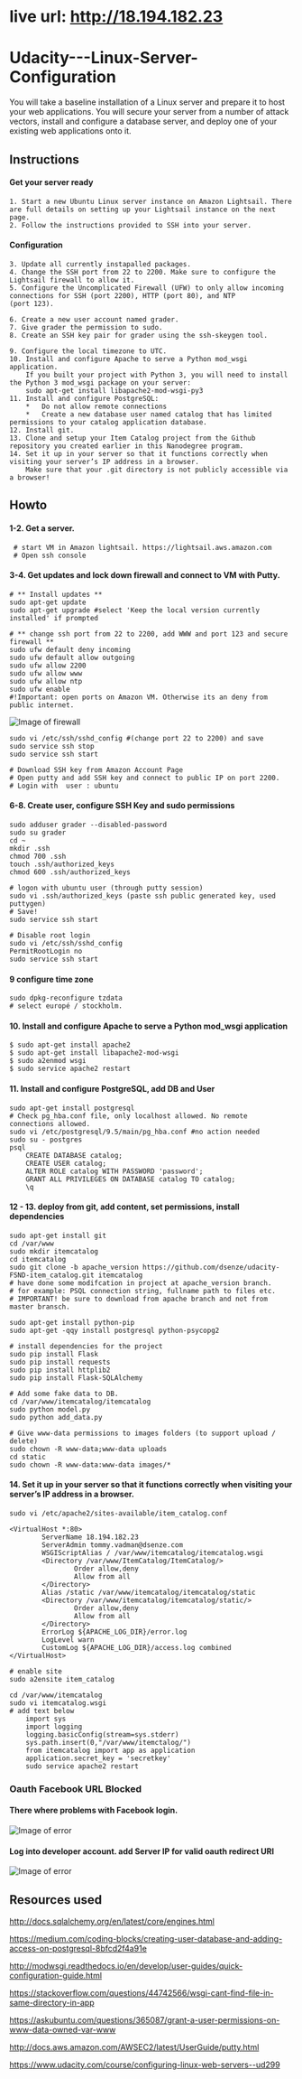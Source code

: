 # live url: http://18.194.182.23

# Udacity---Linux-Server-Configuration

You will take a baseline installation of a Linux server and prepare it to host your web applications. You will secure your server from a number of attack vectors, install and configure a database server, and deploy one of your existing web applications onto it.


## Instructions
#### Get your server ready
    1. Start a new Ubuntu Linux server instance on Amazon Lightsail. There are full details on setting up your Lightsail instance on the next page.
    2. Follow the instructions provided to SSH into your server.
#### Configuration
    3. Update all currently instapalled packages.
    4. Change the SSH port from 22 to 2200. Make sure to configure the Lightsail firewall to allow it.
    5. Configure the Uncomplicated Firewall (UFW) to only allow incoming connections for SSH (port 2200), HTTP (port 80), and NTP
    (port 123).

    6. Create a new user account named grader.
    7. Give grader the permission to sudo.
    8. Create an SSH key pair for grader using the ssh-skeygen tool.

    9. Configure the local timezone to UTC.
    10. Install and configure Apache to serve a Python mod_wsgi application.
        If you built your project with Python 3, you will need to install the Python 3 mod_wsgi package on your server:
        sudo apt-get install libapache2-mod-wsgi-py3 
    11. Install and configure PostgreSQL:
        *   Do not allow remote connections
        *   Create a new database user named catalog that has limited permissions to your catalog application database.
    12. Install git.
    13. Clone and setup your Item Catalog project from the Github repository you created earlier in this Nanodegree program.
    14. Set it up in your server so that it functions correctly when visiting your server’s IP address in a browser. 
        Make sure that your .git directory is not publicly accessible via a browser!

## Howto

#### 1-2. Get a  server.
	 # start VM in Amazon lightsail. https://lightsail.aws.amazon.com
	 # Open ssh console
#### 3-4. Get updates and lock down firewall and connect to VM with Putty.
	
	# ** Install updates **
	sudo apt-get update
	sudo apt-get upgrade #select 'Keep the local version currently installed' if prompted
	
	# ** change ssh port from 22 to 2200, add WWW and port 123 and secure firewall **
	sudo ufw default deny incoming
	sudo ufw default allow outgoing
	sudo ufw allow 2200
	sudo ufw allow www
	sudo ufw allow ntp
	sudo ufw enable
	#!Important: open ports on Amazon VM. Otherwise its an deny from public internet. 
![Image of firewall](https://github.com/dsenze/Udacity---Linux-Server-Configuration/blob/master/firewall.PNG)
	
	sudo vi /etc/ssh/sshd_config #(change port 22 to 2200) and save
	sudo service ssh stop
	sudo service ssh start
	
	# Download SSH key from Amazon Account Page
	# Open putty and add SSH key and connect to public IP on port 2200.
	# Login with  user : ubuntu
	
#### 6-8. Create user, configure SSH Key and sudo permissions
	sudo adduser grader --disabled-password
	sudo su grader
	cd ~
	mkdir .ssh
	chmod 700 .ssh
	touch .ssh/authorized_keys
	chmod 600 .ssh/authorized_keys
	
	# logon with ubuntu user (through putty session)
	sudo vi .ssh/authorized_keys (paste ssh public generated key, used puttygen)
	# Save!
	sudo service ssh start

	# Disable root login
	sudo vi /etc/ssh/sshd_config
	PermitRootLogin no
	sudo service ssh start

#### 9 configure time zone
	sudo dpkg-reconfigure tzdata 
	# select europé / stockholm.

#### 10. Install and configure Apache to serve a Python mod_wsgi application
	$ sudo apt-get install apache2
	$ sudo apt-get install libapache2-mod-wsgi
	$ sudo a2enmod wsgi
	$ sudo service apache2 restart
#### 11. Install and configure PostgreSQL, add DB and User
	
	sudo apt-get install postgresql
	# Check pg_hba.conf file, only localhost allowed. No remote connections allowed.
	sudo vi /etc/postgresql/9.5/main/pg_hba.conf #no action needed
	sudo su - postgres
	psql
	    CREATE DATABASE catalog;
        CREATE USER catalog;
	    ALTER ROLE catalog WITH PASSWORD 'password';
	    GRANT ALL PRIVILEGES ON DATABASE catalog TO catalog;
	    \q
	
#### 12 - 13. deploy from git, add content, set permissions, install dependencies
	sudo apt-get install git
	cd /var/www
	sudo mkdir itemcatalog
	cd itemcatalog
	sudo git clone -b apache_version https://github.com/dsenze/udacity-FSND-item_catalog.git itemcatalog
	# have done some modifcation in project at apache_version branch. 
    # for example: PSQL connection string, fullname path to files etc.
    # IMPORTANT! be sure to download from apache branch and not from master bransch.
		
	sudo apt-get install python-pip
	sudo apt-get -qqy install postgresql python-psycopg2
	
	# install dependencies for the project
	sudo pip install Flask
	sudo pip install requests
	sudo pip install httplib2
	sudo pip install Flask-SQLAlchemy
	
	# Add some fake data to DB.
	cd /var/www/itemcatalog/itemcatalog
	sudo python model.py
	sudo python add_data.py

    # Give www-data permissions to images folders (to support upload / delete)
    sudo chown -R www-data;www-data uploads
    cd static
    sudo chown -R www-data:www-data images/*
	
#### 14. Set it up in your server so that it functions correctly when visiting your server’s IP address in a browser. 
    sudo vi /etc/apache2/sites-available/item_catalog.conf
    
    <VirtualHost *:80>
            ServerName 18.194.182.23
            ServerAdmin tommy.vadman@dsenze.com
            WSGIScriptAlias / /var/www/itemcatalog/itemcatalog.wsgi
            <Directory /var/www/ItemCatalog/ItemCatalog/>
                    Order allow,deny
                    Allow from all
            </Directory>
            Alias /static /var/www/itemcatalog/itemcatalog/static
            <Directory /var/www/itemcatalog/itemcatalog/static/>
                    Order allow,deny
                    Allow from all
            </Directory>
            ErrorLog ${APACHE_LOG_DIR}/error.log
            LogLevel warn
            CustomLog ${APACHE_LOG_DIR}/access.log combined
    </VirtualHost>
    
    # enable site
    sudo a2ensite item_catalog
    
    cd /var/www/itemcatalog
    sudo vi itemcatalog.wsgi
    # add text below
        import sys
        import logging
        logging.basicConfig(stream=sys.stderr)
        sys.path.insert(0,"/var/www/itemctalog/")
        from itemcatalog import app as application
        application.secret_key = 'secretkey'
        sudo service apache2 restart

### Oauth Facebook URL Blocked
#### There where problems with Facebook login.

![Image of error](https://github.com/dsenze/Udacity---Linux-Server-Configuration/blob/master/facebook_error.png)

#### Log into developer account. add Server IP for valid oauth redirect URI
![Image of error](https://github.com/dsenze/Udacity---Linux-Server-Configuration/blob/master/facebook_resolution.png)

## Resources used

http://docs.sqlalchemy.org/en/latest/core/engines.html

https://medium.com/coding-blocks/creating-user-database-and-adding-access-on-postgresql-8bfcd2f4a91e

http://modwsgi.readthedocs.io/en/develop/user-guides/quick-configuration-guide.html

https://stackoverflow.com/questions/44742566/wsgi-cant-find-file-in-same-directory-in-app

https://askubuntu.com/questions/365087/grant-a-user-permissions-on-www-data-owned-var-www

http://docs.aws.amazon.com/AWSEC2/latest/UserGuide/putty.html

https://www.udacity.com/course/configuring-linux-web-servers--ud299
